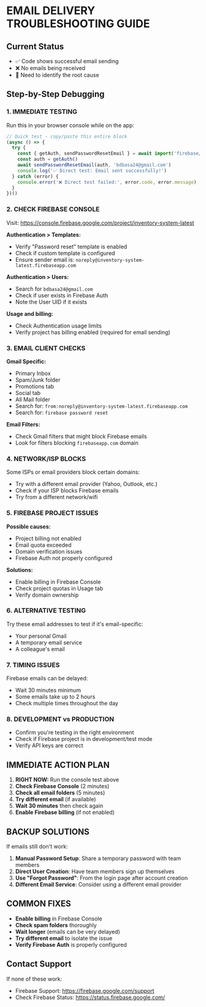 # EMAIL DELIVERY TROUBLESHOOTING GUIDE

## Current Status
- ✅ Code shows successful email sending
- ❌ No emails being received
- 🔧 Need to identify the root cause

## Step-by-Step Debugging

### 1. **IMMEDIATE TESTING**
Run this in your browser console while on the app:

```javascript
// Quick test - copy/paste this entire block
(async () => {
  try {
    const { getAuth, sendPasswordResetEmail } = await import('firebase/auth')
    const auth = getAuth()
    await sendPasswordResetEmail(auth, 'bdbasa24@gmail.com')
    console.log('✅ Direct test: Email sent successfully!')
  } catch (error) {
    console.error('❌ Direct test failed:', error.code, error.message)
  }
})()
```

### 2. **CHECK FIREBASE CONSOLE** 
Visit: https://console.firebase.google.com/project/inventory-system-latest

**Authentication > Templates:**
- Verify "Password reset" template is enabled
- Check if custom template is configured
- Ensure sender email is: `noreply@inventory-system-latest.firebaseapp.com`

**Authentication > Users:**
- Search for `bdbasa24@gmail.com`
- Check if user exists in Firebase Auth
- Note the User UID if it exists

**Usage and billing:**
- Check Authentication usage limits
- Verify project has billing enabled (required for email sending)

### 3. **EMAIL CLIENT CHECKS**

**Gmail Specific:**
- Primary Inbox
- Spam/Junk folder  
- Promotions tab
- Social tab
- All Mail folder
- Search for: `from:noreply@inventory-system-latest.firebaseapp.com`
- Search for: `firebase password reset`

**Email Filters:**
- Check Gmail filters that might block Firebase emails
- Look for filters blocking `firebaseapp.com` domain

### 4. **NETWORK/ISP BLOCKS**
Some ISPs or email providers block certain domains:
- Try with a different email provider (Yahoo, Outlook, etc.)
- Check if your ISP blocks Firebase emails
- Try from a different network/wifi

### 5. **FIREBASE PROJECT ISSUES**

**Possible causes:**
- Project billing not enabled
- Email quota exceeded  
- Domain verification issues
- Firebase Auth not properly configured

**Solutions:**
- Enable billing in Firebase Console
- Check project quotas in Usage tab
- Verify domain ownership

### 6. **ALTERNATIVE TESTING**

Try these email addresses to test if it's email-specific:
- Your personal Gmail
- A temporary email service
- A colleague's email

### 7. **TIMING ISSUES**
Firebase emails can be delayed:
- Wait 30 minutes minimum
- Some emails take up to 2 hours
- Check multiple times throughout the day

### 8. **DEVELOPMENT vs PRODUCTION**
- Confirm you're testing in the right environment
- Check if Firebase project is in development/test mode
- Verify API keys are correct

## IMMEDIATE ACTION PLAN

1. **RIGHT NOW:** Run the console test above
2. **Check Firebase Console** (2 minutes)
3. **Check all email folders** (5 minutes)  
4. **Try different email** (if available)
5. **Wait 30 minutes** then check again
6. **Enable Firebase billing** (if not enabled)

## BACKUP SOLUTIONS

If emails still don't work:
1. **Manual Password Setup**: Share a temporary password with team members
2. **Direct User Creation**: Have team members sign up themselves
3. **Use "Forgot Password"**: From the login page after account creation
4. **Different Email Service**: Consider using a different email provider

## COMMON FIXES

- **Enable billing** in Firebase Console
- **Check spam folders** thoroughly  
- **Wait longer** (emails can be very delayed)
- **Try different email** to isolate the issue
- **Verify Firebase Auth** is properly configured

## Contact Support

If none of these work:
- Firebase Support: https://firebase.google.com/support
- Check Firebase Status: https://status.firebase.google.com/
